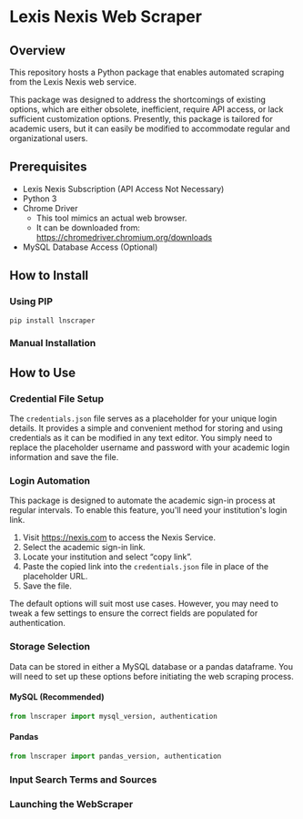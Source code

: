 # Lexis Nexis Web Scraper

## Overview

This repository hosts a Python package that enables automated scraping from the Lexis Nexis web service. 

This package was designed to address the shortcomings of existing options, which are either obsolete, inefficient, require API access, or lack sufficient customization options. Presently, this package is tailored for academic users, but it can easily be modified to accommodate regular and organizational users. 


## Prerequisites

- Lexis Nexis Subscription (API Access Not Necessary)
- Python 3
- Chrome Driver
  - This tool mimics an actual web browser.
  - It can be downloaded from: https://chromedriver.chromium.org/downloads
- MySQL Database Access (Optional)

## How to Install

### Using PIP

``` pip install lnscraper ```

### Manual Installation

## How to Use

### Credential File Setup
The `credentials.json` file serves as a placeholder for your unique login details. It provides a simple and convenient method for storing and using credentials as it can be modified in any text editor. You simply need to replace the placeholder username and password with your academic login information and save the file. 

### Login Automation
This package is designed to automate the academic sign-in process at regular intervals. To enable this feature, you'll need your institution's login link.

1. Visit https://nexis.com to access the Nexis Service.
2. Select the academic sign-in link. 
3. Locate your institution and select “copy link”. 
4. Paste the copied link into the `credentials.json` file in place of the placeholder URL.
5. Save the file. 

The default options will suit most use cases. However, you may need to tweak a few settings to ensure the correct fields are populated for authentication.

### Storage Selection

Data can be stored in either a MySQL database or a pandas dataframe. You will need to set up these options before initiating the web scraping process. 

#### MySQL (Recommended)

```python
from lnscraper import mysql_version, authentication
```

#### Pandas

```python
from lnscraper import pandas_version, authentication
```

### Input Search Terms and Sources

### Launching the WebScraper


